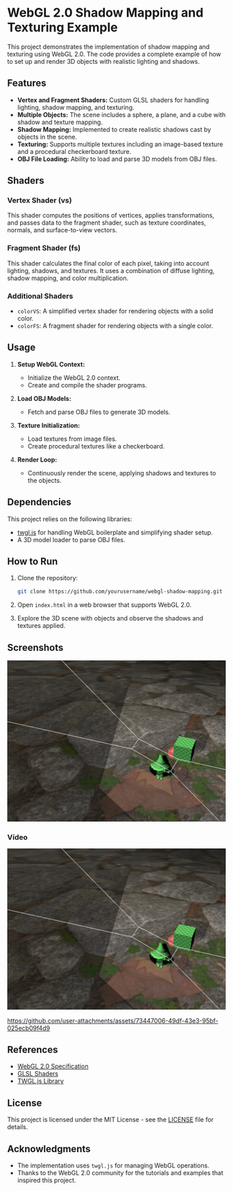 # WebGL 2.0 Shadow Mapping and Texturing Example

This project demonstrates the implementation of shadow mapping and texturing using WebGL 2.0. The code provides a complete example of how to set up and render 3D objects with realistic lighting and shadows.

## Features

- **Vertex and Fragment Shaders:** Custom GLSL shaders for handling lighting, shadow mapping, and texturing.
- **Multiple Objects:** The scene includes a sphere, a plane, and a cube with shadow and texture mapping.
- **Shadow Mapping:** Implemented to create realistic shadows cast by objects in the scene.
- **Texturing:** Supports multiple textures including an image-based texture and a procedural checkerboard texture.
- **OBJ File Loading:** Ability to load and parse 3D models from OBJ files.

## Shaders

### Vertex Shader (vs)
This shader computes the positions of vertices, applies transformations, and passes data to the fragment shader, such as texture coordinates, normals, and surface-to-view vectors.

### Fragment Shader (fs)
This shader calculates the final color of each pixel, taking into account lighting, shadows, and textures. It uses a combination of diffuse lighting, shadow mapping, and color multiplication.

### Additional Shaders
- `colorVS`: A simplified vertex shader for rendering objects with a solid color.
- `colorFS`: A fragment shader for rendering objects with a single color.

## Usage

1. **Setup WebGL Context:**
   - Initialize the WebGL 2.0 context.
   - Create and compile the shader programs.

2. **Load OBJ Models:**
   - Fetch and parse OBJ files to generate 3D models.
   
3. **Texture Initialization:**
   - Load textures from image files.
   - Create procedural textures like a checkerboard.

4. **Render Loop:**
   - Continuously render the scene, applying shadows and textures to the objects.

## Dependencies

This project relies on the following libraries:

- [twgl.js](https://twgljs.org/) for handling WebGL boilerplate and simplifying shader setup.
- A 3D model loader to parse OBJ files.

## How to Run

1. Clone the repository:

   ```bash
   git clone https://github.com/yourusername/webgl-shadow-mapping.git
   ```

2. Open `index.html` in a web browser that supports WebGL 2.0.

3. Explore the 3D scene with objects and observe the shadows and textures applied.

## Screenshots

![Soft Shadows Image](SoftshadowsImage.png)

### Vídeo

[![Soft Shadows Video](SoftshadowsImage.png)](SoftShadowsVideo.mp4)


https://github.com/user-attachments/assets/73447006-49df-43e3-95bf-025ecb09f4d9



## References

- [WebGL 2.0 Specification](https://www.khronos.org/registry/webgl/specs/latest/2.0/)
- [GLSL Shaders](https://www.opengl.org/documentation/glsl/)
- [TWGL.js Library](https://twgljs.org/)

## License

This project is licensed under the MIT License - see the [LICENSE](LICENSE) file for details.

## Acknowledgments

- The implementation uses `twgl.js` for managing WebGL operations.
- Thanks to the WebGL 2.0 community for the tutorials and examples that inspired this project.

